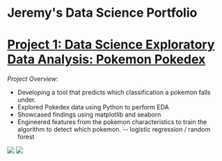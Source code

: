 # Jeremy's Data Science Portfolio

# [Project 1: Data Science Exploratory Data Analysis: Pokemon Pokedex](https://github.com/AlignedMind/Pokedex_EDA)

*Project Overview*:

- Developing a tool that predicts which classification a pokemon falls under.
- Explored Pokedex data using Python to perform EDA
- Showcased findings using matplotlib and seaborn
- Engineered features from the pokemon characteristics to train the algorithm to detect which pokemon.
  -- logistic regression / random forest
  
  
![](https://github.com/AlignedMind/Jeremy_DS-Portfolio/blob/master/Images/bar_plot.png)
![](https://github.com/AlignedMind/Jeremy_DS-Portfolio/blob/master/Images/spaghetti_graph.png)
![]()


